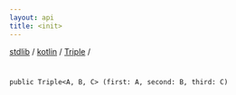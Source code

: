 ```yaml
---
layout: api
title: <init>
---
```

[stdlib](../../index.md) / [kotlin](../index.md) / [Triple](index.md) / [<init>](_init_.md)

# <init>

```
public Triple<A, B, C> (first: A, second: B, third: C)
```
